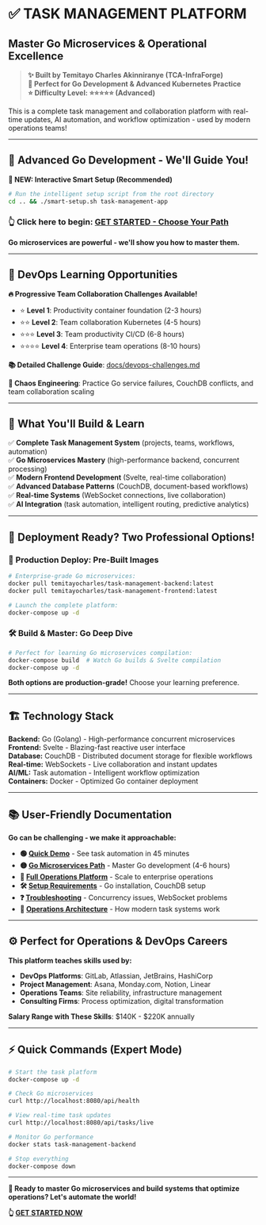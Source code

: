 # ✅ **TASK MANAGEMENT PLATFORM**
## **Master Go Microservices & Operational Excellence**

> **✨ Built by Temitayo Charles Akinniranye (TCA-InfraForge)**  
> **🎯 Perfect for Go Development & Advanced Kubernetes Practice**  
> **⭐ Difficulty Level: ⭐⭐⭐⭐⭐ (Advanced)**  

This is a complete task management and collaboration platform with real-time updates, AI automation, and workflow optimization - used by modern operations teams!

---

## **🚀 Advanced Go Development - We'll Guide You!**

**🎯 NEW: Interactive Smart Setup (Recommended)**
```bash
# Run the intelligent setup script from the root directory
cd .. && ./smart-setup.sh task-management-app
```

### **👆 Click here to begin:** [**GET STARTED - Choose Your Path**](./GET-STARTED.md)

**Go microservices are powerful - we'll show you how to master them.**

---

## 👥 DevOps Learning Opportunities

**🔥 Progressive Team Collaboration Challenges Available!**
- ⭐ **Level 1**: Productivity container foundation (2-3 hours)
- ⭐⭐ **Level 2**: Team collaboration Kubernetes (4-5 hours)  
- ⭐⭐⭐ **Level 3**: Team productivity CI/CD (6-8 hours)
- ⭐⭐⭐⭐ **Level 4**: Enterprise team operations (8-10 hours)

**📚 Detailed Challenge Guide**: [docs/devops-challenges.md](docs/devops-challenges.md)

**🚨 Chaos Engineering**: Practice Go service failures, CouchDB conflicts, and team collaboration scaling

---

## **🎯 What You'll Build & Learn**

✅ **Complete Task Management System** (projects, teams, workflows, automation)  
✅ **Go Microservices Mastery** (high-performance backend, concurrent processing)  
✅ **Modern Frontend Development** (Svelte, real-time collaboration)  
✅ **Advanced Database Patterns** (CouchDB, document-based workflows)  
✅ **Real-time Systems** (WebSocket connections, live collaboration)  
✅ **AI Integration** (task automation, intelligent routing, predictive analytics)  

---

## **🐳 Deployment Ready? Two Professional Options!**

### **🚀 Production Deploy: Pre-Built Images**
```bash
# Enterprise-grade Go microservices:
docker pull temitayocharles/task-management-backend:latest
docker pull temitayocharles/task-management-frontend:latest

# Launch the complete platform:
docker-compose up -d
```

### **🛠️ Build & Master: Go Deep Dive**
```bash
# Perfect for learning Go microservices compilation:
docker-compose build  # Watch Go builds & Svelte compilation
docker-compose up -d
```

**Both options are production-grade!** Choose your learning preference.

---

## **🏗️ Technology Stack**

**Backend:** Go (Golang) - High-performance concurrent microservices  
**Frontend:** Svelte - Blazing-fast reactive user interface  
**Database:** CouchDB - Distributed document storage for flexible workflows  
**Real-time:** WebSockets - Live collaboration and instant updates  
**AI/ML:** Task automation - Intelligent workflow optimization  
**Containers:** Docker - Optimized Go container deployment  

---

## **📚 User-Friendly Documentation**

**Go can be challenging - we make it approachable:**

- **🟢 [Quick Demo](./docs/quick-demo.md)** - See task automation in 45 minutes
- **🟡 [Go Microservices Path](./docs/go-microservices.md)** - Master Go development (4-6 hours)
- **🔴 [Full Operations Platform](./docs/operations-enterprise.md)** - Scale to enterprise operations
- **🛠️ [Setup Requirements](./docs/setup-requirements.md)** - Go installation, CouchDB setup
- **❓ [Troubleshooting](./docs/troubleshooting.md)** - Concurrency issues, WebSocket problems
- **📖 [Operations Architecture](./docs/operations-architecture.md)** - How modern task systems work

---

## **⚙️ Perfect for Operations & DevOps Careers**

**This platform teaches skills used by:**
- **DevOps Platforms**: GitLab, Atlassian, JetBrains, HashiCorp
- **Project Management**: Asana, Monday.com, Notion, Linear
- **Operations Teams**: Site reliability, infrastructure management
- **Consulting Firms**: Process optimization, digital transformation

**Salary Range with These Skills**: $140K - $220K annually

---

## **⚡ Quick Commands (Expert Mode)**

```bash
# Start the task platform
docker-compose up -d

# Check Go microservices
curl http://localhost:8080/api/health

# View real-time task updates
curl http://localhost:8080/api/tasks/live

# Monitor Go performance
docker stats task-management-backend

# Stop everything
docker-compose down
```

---

**🎯 Ready to master Go microservices and build systems that optimize operations? Let's automate the world!**

**👆 [GET STARTED NOW](./GET-STARTED.md)**
